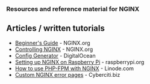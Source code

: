 ### Resources and reference material for NGINX

## Articles / written tutorials

- [Beginner's Guide](http://nginx.org/en/docs/beginners_guide.html) - NGINX.org
- [Controlling NGINX](http://nginx.org/en/docs/control.html) - NGINX.org
- [Config Generator](https://www.digitalocean.com/community/tools/nginx) - DigitalOcean
- [Setting up NGINX on Raspberry Pi](https://www.raspberrypi.org/documentation/remote-access/web-server/nginx.md) - raspberrypi.org
- [How to use PHP-FPM with NGINX](https://www.linode.com/docs/web-servers/nginx/serve-php-php-fpm-and-nginx/) - Linode.com
- [Custom NGINX error pages](https://www.cyberciti.biz/faq/howto-nginx-customizing-404-403-error-page/) - Cyberciti.biz
